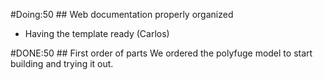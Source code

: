 #Doing:50 ## Web documentation properly organized
- Having the template ready (Carlos)


#DONE:50 ## First order of parts
We ordered the polyfuge model to start building and trying it out.
